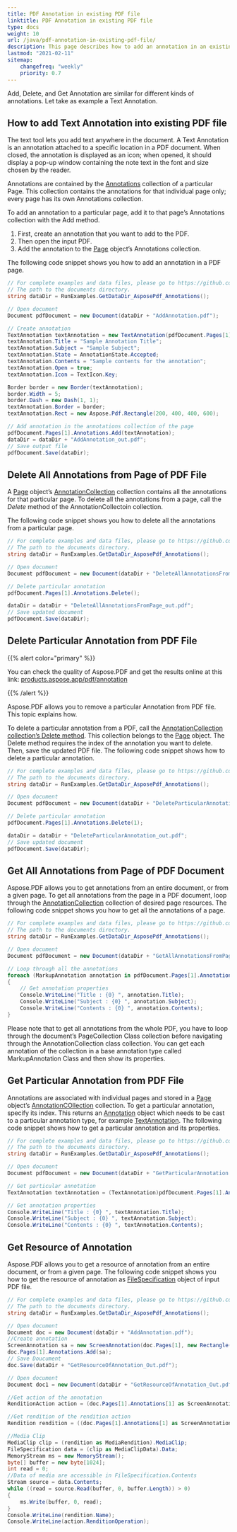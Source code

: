 ```yaml
---
title: PDF Annotation in existing PDF file
linktitle: PDF Annotation in existing PDF file
type: docs
weight: 10
url: /java/pdf-annotation-in-existing-pdf-file/
description: This page describes how to add an annotation in an existing PDF file. Also, you may delete all or particular annotations from a page of a PDF file.
lastmod: "2021-02-11"
sitemap:
    changefreq: "weekly"
    priority: 0.7
---
```


Add, Delete, and Get Annotation are similar for different kinds of annotations. Let take as example a Text Annotation.

## How to add Text Annotation into existing PDF file

The text tool lets you add text anywhere in the document. A Text Annotation is an annotation attached to a specific location in a PDF document. When closed, the annotation is displayed as an icon; when opened, it should display a pop-up window containing the note text in the font and size chosen by the reader.

Annotations are contained by the [Annotations](https://apireference.aspose.com/pdf/java/com.aspose.pdf/class-use/AnnotationCollection) collection of a particular Page. This collection contains the annotations for that individual page only; every page has its own Annotations collection.

To add an annotation to a particular page, add it to that page’s Annotations collection with the Add method.

1. First, create an annotation that you want to add to the PDF.
1. Then open the input PDF.
1. Add the annotation to the [Page](https://apireference.aspose.com/pdf/net/aspose.pdf/page) object’s Annotations collection.

The following code snippet shows you how to add an annotation in a PDF page.

```csharp
// For complete examples and data files, please go to https://github.com/aspose-pdf/Aspose.PDF-for-.NET
// The path to the documents directory.
string dataDir = RunExamples.GetDataDir_AsposePdf_Annotations();

// Open document
Document pdfDocument = new Document(dataDir + "AddAnnotation.pdf");

// Create annotation
TextAnnotation textAnnotation = new TextAnnotation(pdfDocument.Pages[1], new Aspose.Pdf.Rectangle(200, 400, 400, 600));
textAnnotation.Title = "Sample Annotation Title";
textAnnotation.Subject = "Sample Subject";
textAnnotation.State = AnnotationState.Accepted;
textAnnotation.Contents = "Sample contents for the annotation";
textAnnotation.Open = true;
textAnnotation.Icon = TextIcon.Key;

Border border = new Border(textAnnotation);
border.Width = 5;
border.Dash = new Dash(1, 1);
textAnnotation.Border = border;
textAnnotation.Rect = new Aspose.Pdf.Rectangle(200, 400, 400, 600);

// Add annotation in the annotations collection of the page
pdfDocument.Pages[1].Annotations.Add(textAnnotation);
dataDir = dataDir + "AddAnnotation_out.pdf";
// Save output file
pdfDocument.Save(dataDir);
```

## Delete All Annotations from Page of PDF File

A [Page](https://apireference.aspose.com/pdf/net/aspose.pdf/page) object’s [AnnotationCollection](https://apireference.aspose.com/pdf/net/aspose.pdf.annotations/annotationcollection) collection contains all the annotations for that particular page. To delete all the annotations from a page, call the *Delete* method of the AnnotationCollectoin collection.

The following code snippet shows you how to delete all the annotations from a particular page.

```csharp
// For complete examples and data files, please go to https://github.com/aspose-pdf/Aspose.PDF-for-.NET
// The path to the documents directory.
string dataDir = RunExamples.GetDataDir_AsposePdf_Annotations();

// Open document
Document pdfDocument = new Document(dataDir + "DeleteAllAnnotationsFromPage.pdf");

// Delete particular annotation
pdfDocument.Pages[1].Annotations.Delete();

dataDir = dataDir + "DeleteAllAnnotationsFromPage_out.pdf";
// Save updated document
pdfDocument.Save(dataDir);
```

## Delete Particular Annotation from PDF File

{{% alert color="primary" %}}

You can check the quality of Aspose.PDF and get the results online at this link:
[products.aspose.app/pdf/annotation](https://products.aspose.app/pdf/annotation)

{{% /alert %}}

Aspose.PDF allows you to remove a particular Annotation from PDF file. This topic explains how.

To delete a particular annotation from a PDF, call the [AnnotationCollection collection’s Delete method](https://apireference.aspose.com/pdf/net/aspose.pdf.annotations.annotationcollection/delete/methods/1). This collection belongs to the [Page](https://apireference.aspose.com/pdf/net/aspose.pdf/page) object. The Delete method requires the index of the annotation you want to delete. Then, save the updated PDF file. The following code snippet shows how to delete a particular annotation.

```csharp
// For complete examples and data files, please go to https://github.com/aspose-pdf/Aspose.PDF-for-.NET
// The path to the documents directory.
string dataDir = RunExamples.GetDataDir_AsposePdf_Annotations();

// Open document
Document pdfDocument = new Document(dataDir + "DeleteParticularAnnotation.pdf");

// Delete particular annotation
pdfDocument.Pages[1].Annotations.Delete(1);

dataDir = dataDir + "DeleteParticularAnnotation_out.pdf";
// Save updated document
pdfDocument.Save(dataDir);
```

## Get All Annotations from Page of PDF Document

Aspose.PDF allows you to get annotations from an entire document, or from a given page. To get all annotations from the page in a PDF document, loop through the [AnnotationCollection](https://apireference.aspose.com/pdf/net/aspose.pdf.annotations/annotationcollection) collection of desired page resources. The following code snippet shows you how to get all the annotations of a page.

```csharp
// For complete examples and data files, please go to https://github.com/aspose-pdf/Aspose.PDF-for-.NET
// The path to the documents directory.
string dataDir = RunExamples.GetDataDir_AsposePdf_Annotations();

// Open document
Document pdfDocument = new Document(dataDir + "GetAllAnnotationsFromPage.pdf");

// Loop through all the annotations
foreach (MarkupAnnotation annotation in pdfDocument.Pages[1].Annotations)
{
    // Get annotation properties
    Console.WriteLine("Title : {0} ", annotation.Title);
    Console.WriteLine("Subject : {0} ", annotation.Subject);
    Console.WriteLine("Contents : {0} ", annotation.Contents);
}
```

Please note that to get all annotations from the whole PDF, you have to loop through the document’s PageCollection Class collection before navigating through the AnnotationCollection class collection. You can get each annotation of the collection in a base annotation type called MarkupAnnotation Class and then show its properties.

## Get Particular Annotation from PDF File

Annotations are associated with individual pages and stored in a [Page](https://apireference.aspose.com/pdf/net/aspose.pdf/page) object’s [AnnotationCOllection](https://apireference.aspose.com/pdf/net/aspose.pdf.annotations/annotationcollection) collection. To get a particular annotation, specify its index. This returns an [Annotation](https://apireference.aspose.com/pdf/net/aspose.pdf.annotations/annotation) object which needs to be cast to a particular annotation type, for example [TextAnnotation](https://apireference.aspose.com/pdf/net/aspose.pdf.annotations/textannotation). The following code snippet shows how to get a particular annotation and its properties.

```csharp
// For complete examples and data files, please go to https://github.com/aspose-pdf/Aspose.PDF-for-.NET
// The path to the documents directory.
string dataDir = RunExamples.GetDataDir_AsposePdf_Annotations();

// Open document
Document pdfDocument = new Document(dataDir + "GetParticularAnnotation.pdf");

// Get particular annotation
TextAnnotation textAnnotation = (TextAnnotation)pdfDocument.Pages[1].Annotations[1];

// Get annotation properties
Console.WriteLine("Title : {0} ", textAnnotation.Title);
Console.WriteLine("Subject : {0} ", textAnnotation.Subject);
Console.WriteLine("Contents : {0} ", textAnnotation.Contents);
```

## Get Resource of Annotation

Aspose.PDF allows you to get a resource of annotation from an entire document, or from a given page. The following code snippet shows you how to get the resource of annotation as [FileSpecification](https://apireference.aspose.com/pdf/net/aspose.pdf/filespecification) object of input PDF file.

```csharp
// For complete examples and data files, please go to https://github.com/aspose-pdf/Aspose.PDF-for-.NET
// The path to the documents directory.
string dataDir = RunExamples.GetDataDir_AsposePdf_Annotations();

// Open document
Document doc = new Document(dataDir + "AddAnnotation.pdf");
//Create annotation
ScreenAnnotation sa = new ScreenAnnotation(doc.Pages[1], new Rectangle(100, 400, 300, 600), dataDir + "AddSwfFileAsAnnotation.swf");
doc.Pages[1].Annotations.Add(sa);
// Save Doucument
doc.Save(dataDir + "GetResourceOfAnnotation_Out.pdf");

// Open document
Document doc1 = new Document(dataDir + "GetResourceOfAnnotation_Out.pdf");

//Get action of the annotation
RenditionAction action = (doc.Pages[1].Annotations[1] as ScreenAnnotation).Action as RenditionAction;

//Get rendition of the rendition action
Rendition rendition = ((doc.Pages[1].Annotations[1] as ScreenAnnotation).Action as RenditionAction).Rendition;

//Media Clip
MediaClip clip = (rendition as MediaRendition).MediaClip;
FileSpecification data = (clip as MediaClipData).Data;
MemoryStream ms = new MemoryStream();
byte[] buffer = new byte[1024];
int read = 0;
//Data of media are accessible in FileSpecification.Contents
Stream source = data.Contents;
while ((read = source.Read(buffer, 0, buffer.Length)) > 0)
{
    ms.Write(buffer, 0, read);
}
Console.WriteLine(rendition.Name);
Console.WriteLine(action.RenditionOperation);
```
